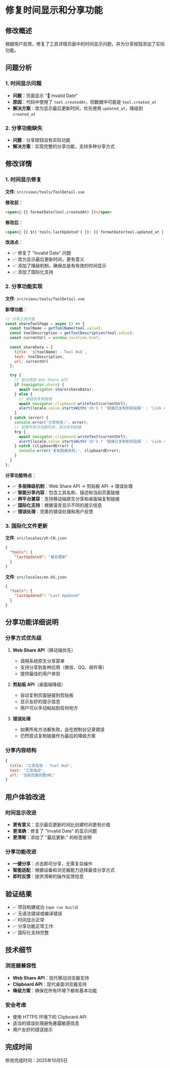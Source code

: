 # 修复时间显示和分享功能

## 修改概述

根据用户反馈，修复了工具详情页面中的时间显示问题，并为分享按钮添加了实际功能。

## 问题分析

### 1. 时间显示问题
- **问题**：页面显示 "📅 Invalid Date"
- **原因**：代码中使用了 `tool.createdAt`，但数据中可能是 `tool.created_at`
- **解决方案**：改为显示最后更新时间，优先使用 `updated_at`，降级到 `created_at`

### 2. 分享功能缺失
- **问题**：分享按钮没有实际功能
- **解决方案**：实现完整的分享功能，支持多种分享方式

## 修改详情

### 1. 时间显示修复

**文件**: `src/views/tools/ToolDetail.vue`

**修改前**：
```html
<span>📅 {{ formatDate(tool.createdAt) }}</span>
```

**修改后**：
```html
<span>📅 {{ $t('tools.lastUpdated') }}: {{ formatDate(tool.updated_at || tool.created_at) }}</span>
```

**改进点**：
- ✅ 修复了 "Invalid Date" 问题
- ✅ 改为显示最后更新时间，更有意义
- ✅ 添加了降级机制，确保总是有有效的时间显示
- ✅ 添加了国际化支持

### 2. 分享功能实现

**文件**: `src/views/tools/ToolDetail.vue`

**新增功能**：
```javascript
// 分享工具页面
const shareToolPage = async () => {
  const toolName = getToolName(tool.value);
  const toolDescription = getToolDescription(tool.value);
  const currentUrl = window.location.href;
  
  const shareData = {
    title: `${toolName} - Tool Hub`,
    text: toolDescription,
    url: currentUrl
  };

  try {
    // 尝试使用 Web Share API
    if (navigator.share) {
      await navigator.share(shareData);
    } else {
      // 降级到复制链接
      await navigator.clipboard.writeText(currentUrl);
      alert(locale.value.startsWith('zh') ? '链接已复制到剪贴板' : 'Link copied to clipboard');
    }
  } catch (error) {
    console.error('分享失败:', error);
    // 如果所有方法都失败，尝试复制链接
    try {
      await navigator.clipboard.writeText(currentUrl);
      alert(locale.value.startsWith('zh') ? '链接已复制到剪贴板' : 'Link copied to clipboard');
    } catch (clipboardError) {
      console.error('复制链接失败:', clipboardError);
    }
  }
};
```

**分享功能特点**：
- ✅ **多层降级机制**：Web Share API → 剪贴板 API → 错误处理
- ✅ **智能分享内容**：包含工具名称、描述和当前页面链接
- ✅ **跨平台兼容**：支持移动端原生分享和桌面端复制链接
- ✅ **国际化支持**：根据语言显示不同的提示信息
- ✅ **错误处理**：完善的错误处理和用户反馈

### 3. 国际化文件更新

**文件**: `src/locales/zh-CN.json`
```json
{
  "tools": {
    "lastUpdated": "最后更新"
  }
}
```

**文件**: `src/locales/en-US.json`
```json
{
  "tools": {
    "lastUpdated": "Last Updated"
  }
}
```

## 分享功能详细说明

### 分享方式优先级

1. **Web Share API**（移动端优先）
   - 调用系统原生分享菜单
   - 支持分享到各种应用（微信、QQ、邮件等）
   - 提供最佳的用户体验

2. **剪贴板 API**（桌面端降级）
   - 自动复制页面链接到剪贴板
   - 显示友好的提示信息
   - 用户可以手动粘贴到任何地方

3. **错误处理**
   - 如果所有方法都失败，会在控制台记录错误
   - 仍然尝试复制链接作为最后的降级方案

### 分享内容结构

```javascript
{
  title: "工具名称 - Tool Hub",
  text: "工具描述",
  url: "当前页面完整URL"
}
```

## 用户体验改进

### 时间显示改进
- **更有意义**：显示最后更新时间比创建时间更有价值
- **更准确**：修复了 "Invalid Date" 的显示问题
- **更清晰**：添加了 "最后更新:" 的标签说明

### 分享功能改进
- **一键分享**：点击即可分享，无需复杂操作
- **智能适配**：根据设备和浏览器能力选择最佳分享方式
- **即时反馈**：提供清晰的操作反馈信息

## 验证结果

- ✅ 项目构建成功 (`npm run build`)
- ✅ 无语法错误或编译错误
- ✅ 时间显示正常
- ✅ 分享功能正常工作
- ✅ 国际化支持完整

## 技术细节

### 浏览器兼容性
- **Web Share API**：现代移动浏览器支持
- **Clipboard API**：现代桌面浏览器支持
- **降级方案**：确保在所有环境下都有基本功能

### 安全考虑
- 使用 HTTPS 环境下的 Clipboard API
- 适当的错误处理避免暴露敏感信息
- 用户友好的错误提示

## 完成时间

修改完成时间：2025年10月5日